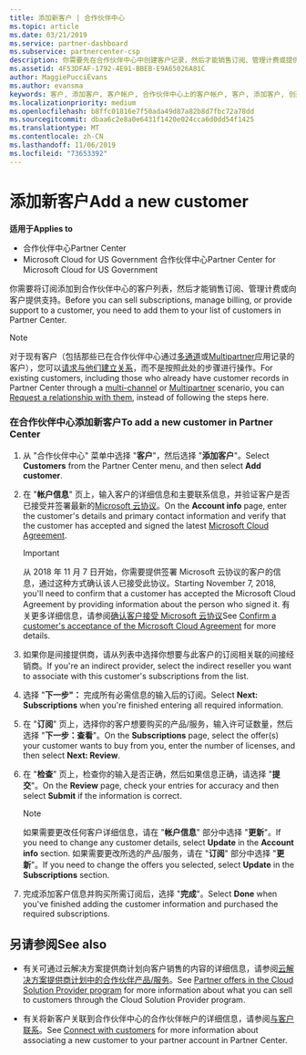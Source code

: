 ```yaml
---
title: 添加新客户 | 合作伙伴中心
ms.topic: article
ms.date: 03/21/2019
ms.service: partner-dashboard
ms.subservice: partnercenter-csp
description: 你需要先在合作伙伴中心中创建客户记录，然后才能销售订阅、管理计费或提供支持。
ms.assetid: 4F53DFAF-1792-4E91-BBEB-E9A65026A81C
author: MaggiePucciEvans
ms.author: evansma
keywords: 客户, 添加客户, 客户帐户, 合作伙伴中心上的客户帐户, 客户, 添加客户, 创建客户帐户
ms.localizationpriority: medium
ms.openlocfilehash: b8ffc01816e7f50ada49d87a82b8d7fbc72a78dd
ms.sourcegitcommit: dbaa6c2e8a0e6431f1420e024cca6d0dd54f1425
ms.translationtype: MT
ms.contentlocale: zh-CN
ms.lasthandoff: 11/06/2019
ms.locfileid: "73653392"
---
```

# <a name="add-a-new-customer"></a><span data-ttu-id="3b732-104">添加新客户</span><span class="sxs-lookup"><span data-stu-id="3b732-104">Add a new customer</span></span>

<span data-ttu-id="3b732-105">**适用于**</span><span class="sxs-lookup"><span data-stu-id="3b732-105">**Applies to**</span></span>

-  <span data-ttu-id="3b732-106">合作伙伴中心</span><span class="sxs-lookup"><span data-stu-id="3b732-106">Partner Center</span></span>
-  <span data-ttu-id="3b732-107">Microsoft Cloud for US Government 合作伙伴中心</span><span class="sxs-lookup"><span data-stu-id="3b732-107">Partner Center for Microsoft Cloud for US Government</span></span>

<span data-ttu-id="3b732-108">你需要将订阅添加到合作伙伴中心的客户列表，然后才能销售订阅、管理计费或向客户提供支持。</span><span class="sxs-lookup"><span data-stu-id="3b732-108">Before you can sell subscriptions, manage billing, or provide support to a customer, you need to add them to your list of customers in Partner  Center.</span></span>

>[!NOTE]
><span data-ttu-id="3b732-109">对于现有客户（包括那些已在合作伙伴中心通过[多通道](multichannel.md)或[Multipartner](multipartner.md)应用记录的客户），您可以[请求与他们建立关系](request-a-relationship-with-a-customer.md)，而不是按照此处的步骤进行操作。</span><span class="sxs-lookup"><span data-stu-id="3b732-109">For existing customers, including those who already have customer records in Partner Center through a [multi-channel](multichannel.md) or [Multipartner](multipartner.md) scenario, you can [Request a relationship with them](request-a-relationship-with-a-customer.md), instead of following the steps here.</span></span>

### <a name="to-add-a-new-customer-in-partner-center"></a><span data-ttu-id="3b732-110">在合作伙伴中心添加新客户</span><span class="sxs-lookup"><span data-stu-id="3b732-110">To add a new customer in Partner Center</span></span>

1. <span data-ttu-id="3b732-111">从 "合作伙伴中心" 菜单中选择 "**客户**"，然后选择 "**添加客户**"。</span><span class="sxs-lookup"><span data-stu-id="3b732-111">Select **Customers** from the Partner Center menu, and then select **Add customer**.</span></span>

2. <span data-ttu-id="3b732-112">在 "**帐户信息**" 页上，输入客户的详细信息和主要联系信息，并验证客户是否已接受并签署最新的[Microsoft 云协议](agreements.md)。</span><span class="sxs-lookup"><span data-stu-id="3b732-112">On the **Account info** page, enter the customer's details and primary contact information and verify that the customer has accepted and signed the latest [Microsoft Cloud Agreement](agreements.md).</span></span>

    >[!IMPORTANT]
      > <span data-ttu-id="3b732-113">从 2018 年 11 月 7 日开始，你需要提供签署 Microsoft 云协议的客户的信息，通过这种方式确认该人已接受此协议。</span><span class="sxs-lookup"><span data-stu-id="3b732-113">Starting November 7, 2018, you'll need to confirm that a customer has accepted the Microsoft Cloud Agreement by providing information about the person who signed it.</span></span> <span data-ttu-id="3b732-114">有关更多详细信息，请参阅[确认客户接受 Microsoft 云协议](confirm-consent.md)</span><span class="sxs-lookup"><span data-stu-id="3b732-114">See [Confirm a customer's acceptance of the Microsoft Cloud Agreement](confirm-consent.md) for more details.</span></span>

3. <span data-ttu-id="3b732-115">如果你是间接提供商，请从列表中选择你想要与此客户的订阅相关联的间接经销商。</span><span class="sxs-lookup"><span data-stu-id="3b732-115">If you're an indirect provider, select the indirect reseller you want to associate with this customer's subscriptions from the list.</span></span>

4. <span data-ttu-id="3b732-116">选择 "**下一步"：** 完成所有必需信息的输入后的订阅。</span><span class="sxs-lookup"><span data-stu-id="3b732-116">Select **Next: Subscriptions** when you're finished entering all required information.</span></span>

5. <span data-ttu-id="3b732-117">在 "**订阅**" 页上，选择你的客户想要购买的产品/服务，输入许可证数量，然后选择 "**下一步：查看**"。</span><span class="sxs-lookup"><span data-stu-id="3b732-117">On the **Subscriptions** page, select the offer(s) your customer wants to buy from you, enter the number of licenses, and then select **Next: Review**.</span></span>

6. <span data-ttu-id="3b732-118">在 "**检查**" 页上，检查你的输入是否正确，然后如果信息正确，请选择 "**提交**"。</span><span class="sxs-lookup"><span data-stu-id="3b732-118">On the **Review** page, check your entries for accuracy and then select **Submit** if the information is correct.</span></span>

    >[!NOTE]
    ><span data-ttu-id="3b732-119">如果需要更改任何客户详细信息，请在 "**帐户信息**" 部分中选择 "**更新**"。</span><span class="sxs-lookup"><span data-stu-id="3b732-119">If you need to change any customer details, select **Update** in the **Account info** section.</span></span> <span data-ttu-id="3b732-120">如果需要更改所选的产品/服务，请在 "**订阅**" 部分中选择 "**更新**"。</span><span class="sxs-lookup"><span data-stu-id="3b732-120">If you need to change the offers you selected, select **Update** in the **Subscriptions** section.</span></span>

7. <span data-ttu-id="3b732-121">完成添加客户信息并购买所需订阅后，选择 "**完成**"。</span><span class="sxs-lookup"><span data-stu-id="3b732-121">Select **Done** when you've finished adding the customer information and purchased the required subscriptions.</span></span>

## <a name="see-also"></a><span data-ttu-id="3b732-122">另请参阅</span><span class="sxs-lookup"><span data-stu-id="3b732-122">See also</span></span>

- <span data-ttu-id="3b732-123">有关可通过云解决方案提供商计划向客户销售的内容的详细信息，请参阅[云解决方案提供商计划中的合作伙伴产品/服务](csp-offers.md)。</span><span class="sxs-lookup"><span data-stu-id="3b732-123">See [Partner offers in the Cloud Solution Provider program](csp-offers.md) for more information about what you can sell to customers through the Cloud Solution Provider program.</span></span>

- <span data-ttu-id="3b732-124">有关将新客户关联到合作伙伴中心的合作伙伴帐户的详细信息，请参阅[与客户联系](customer-accounts.md)。</span><span class="sxs-lookup"><span data-stu-id="3b732-124">See [Connect with customers](customer-accounts.md) for more information about associating a new customer to your partner account in Partner Center.</span></span>